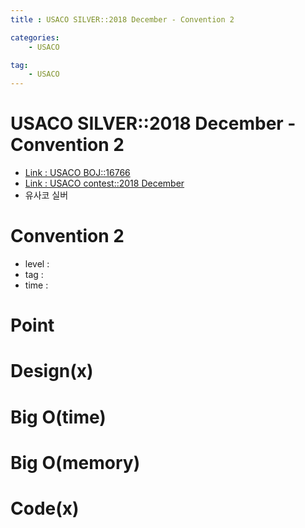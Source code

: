 ```yaml
---
title : USACO SILVER::2018 December - Convention 2

categories:
    - USACO

tag:
    - USACO
---
```

# USACO SILVER::2018 December - Convention 2
- [Link : USACO BOJ::16766](https://www.acmicpc.net/problem/16767)
- [Link : USACO contest::2018 December](http://www.usaco.org/index.php?page=dec18results)
- 유사코 실버

# Convention 2

- level :
- tag :
- time :

# Point

# Design(x)

# Big O(time)

# Big O(memory)

# Code(x)


